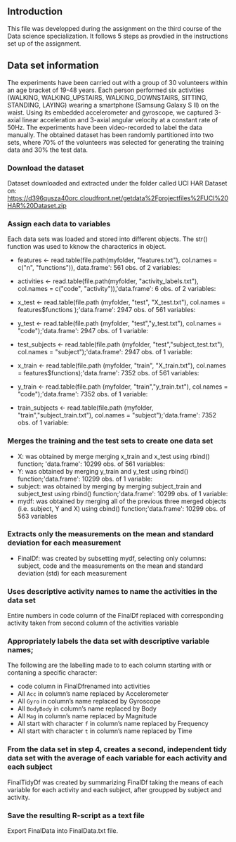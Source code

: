 ## Introduction

This file was developped during the assignment on the third course of the Data science specialization. 
It follows 5 steps as provdied in the instructions set up of the assignment.

## Data set information
The experiments have been carried out with a group of 30 volunteers within an age bracket of 19-48 years. 
Each person performed six activities (WALKING, WALKING_UPSTAIRS, WALKING_DOWNSTAIRS, SITTING, STANDING, LAYING) wearing a smartphone (Samsung Galaxy S II) on the waist. 
Using its embedded accelerometer and gyroscope, we captured 3-axial linear acceleration and 3-axial angular velocity at a constant rate of 50Hz. 
The experiments have been video-recorded to label the data manually. 
The obtained dataset has been randomly partitioned into two sets, where 70% of the volunteers was selected for generating the training data and 30% the test data.

### Download the dataset
Dataset downloaded and extracted under the folder called UCI HAR Dataset on: https://d396qusza40orc.cloudfront.net/getdata%2Fprojectfiles%2FUCI%20HAR%20Dataset.zip

### Assign each data to variables
Each data sets was loaded and stored into different objects. The str() function was used to kknow the characterics in object.

- features <- read.table(file.path(myfolder, "features.txt"), col.names = c("n", "functions")), data.frame':	561 obs. of  2 variables:
- activities <- read.table(file.path(myfolder, "activity_labels.txt"), col.names = c("code", "activity")),'data.frame':	6 obs. of  2 variables:

- x_test <- read.table(file.path (myfolder, "test", "X_test.txt"), col.names = features$functions );'data.frame':	2947 obs. of  561 variables:
- y_test <- read.table(file.path (myfolder, "test","y_test.txt"), col.names = "code");'data.frame':	2947 obs. of  1 variable:
- test_subjects <- read.table(file.path (myfolder, "test","subject_test.txt"), col.names = "subject");'data.frame':	2947 obs. of  1 variable:

- x_train <- read.table(file.path (myfolder, "train", "X_train.txt"), col.names = features$functions);'data.frame':	7352 obs. of  561 variables:
- y_train <- read.table(file.path (myfolder, "train","y_train.txt"), col.names = "code");'data.frame':	7352 obs. of  1 variable:
- train_subjects <- read.table(file.path (myfolder, "train","subject_train.txt"), col.names = "subject");'data.frame':	7352 obs. of  1 variable:

### Merges the training and the test sets to create one data set
- X: was obtained by merge merging x_train and x_test using rbind() function; 'data.frame':	10299 obs. of  561 variables:
- Y: was obtained by merging y_train and y_test using rbind() function;'data.frame':	10299 obs. of  1 variable:
- subject: was obtained by merging by merging subject_train and subject_test using rbind() function;'data.frame':	10299 obs. of  1 variable:
- mydf: was obtained by merging all of the previous three merged objects (i.e. subject, Y and X) using cbind() function;'data.frame':	10299 obs. of  563 variables

### Extracts only the measurements on the mean and standard deviation for each measurement
- FinalDf: was created by subsetting mydf, selecting only columns: subject, code and the measurements on the mean and standard deviation (std) for each measurement

### Uses descriptive activity names to name the activities in the data set
Entire numbers in code column of the FinalDf replaced with corresponding activity taken from second column of the activities variable

### Appropriately labels the data set with descriptive variable names;
The following are the labelling made to to each column starting with or contaning a specific character:
- code column in FinalDfrenamed into activities
- All `Acc` in column’s name replaced by Accelerometer
- All `Gyro` in column’s name replaced by Gyroscope
- All `BodyBody` in column’s name replaced by Body
- All `Mag` in column’s name replaced by Magnitude
- All start with character `f` in column’s name replaced by Frequency
- All start with character `t` in column’s name replaced by Time

### From the data set in step 4, creates a second, independent tidy data set with the average of each variable for each activity and each subject
FinalTidyDf was created by summarizing FinalDf taking the means of each variable for each activity and each subject, after groupped by subject and activity.

### Save the resulting R-script as a text file
Export FinalData into FinalData.txt file.
